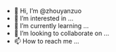 - 👋 Hi, I’m @zhouyanzuo
- 👀 I’m interested in ...
- 🌱 I’m currently learning ...
- 💞️ I’m looking to collaborate on ...
- 📫 How to reach me ...

<!---
zhouyanzuo/zhouyanzuo is a ✨ special ✨ repository because its `README.md` (this file) appears on your GitHub profile.
You can click the Preview link to take a look at your changes.
--->
